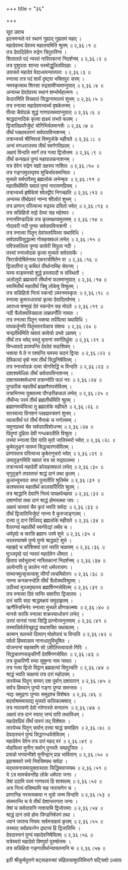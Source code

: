 +++
title = "३६"

+++

सूत उवाच  
इदनमन्यते परं स्थानं गुह्याद् गुह्यतमं महत् ।  
महादेवस्य देवस्य महालयमिति श्रुतम् ॥ २,३६।१ ॥  
तत्र देवादिदेवेन रुद्रेण त्रिपुरारिणा ।  
शिलातले पदं न्यस्तं नास्तिकानां निदर्शनम् ॥ २,३६।२ ॥  
तत्र पुशुपताः शान्ता भस्मोद्धूलितविग्रहाः ।  
उपासते महादेवं वेदाध्ययनतत्पराः ॥ २,३६।३ ॥  
स्नात्वा तत्र पदं शार्वं दृष्ट्वा भक्तिपुरः सरम् ।  
नमस्कृत्वाथ शिरसा रुद्रसामीप्यमाप्नुयात् ॥ २,३६।४ ॥  
अन्यच्च देवदेवस्य स्थानं शम्भोर्महात्मनः ।  
केदारमिति विख्यातं सिद्धानामालयं शुभम् ॥ २,३६।५ ॥  
तत्र स्नात्वा महादेवमभ्यर्च्य वृषकेतनम् ।  
पीत्वा चैवोदकं शुद्धं गाणपत्यमवाप्नुयात् ॥ २,३६।६ ॥  
श्राद्धदानादिकं कृत्वा ह्यक्ष्यं लभते फलम् ।  
द्विजातिप्रवरैर्जुष्टं योगिभिर्यतमानसैः ॥ २,३६।७ ॥  
तीर्थं प्लक्षावतरणं सर्वपापविनाशनम् ।  
तत्राभ्यर्च्य श्रीनिवासं विष्णुलोके महीयते ॥ २,३६।८ ॥  
अन्यं मगधराजस्य तीर्थं स्वर्गगतिप्रदम् ।  
अक्षयं विन्दति स्वर्गं तत्र गत्वा द्विजोत्तमः ॥ २,३६।९ ॥  
तीर्थं कनखलं पुण्यं महापातकनाशनम् ।  
यत्र देवेन रुद्रेण यज्ञो दक्षस्य नाशितः ॥ २,३६।१० ॥  
तत्र गङ्गामुपस्पृश्य शुचिर्भावसमन्वितः ।  
मुच्यते सर्वपापैस्तु ब्रह्मलोकं लभेन्मृतः ॥ २,३६।११ ॥  
महातीर्थमिति ख्यातं पुण्यं नारायणप्रियम् ।  
तत्राभ्यर्च्य हृषीकेशं श्वेतद्वीपं निगच्छति ॥ २,३६।१२ ॥  
अन्यच्च तीर्थप्रवरं नाम्ना श्रीपर्वतं शुभम् ।  
तत्र प्राणान् परित्यज्य रुद्रस्य दयितो भवेत् ॥ २,३६।१३ ॥  
तत्र सन्निहितो रुद्रो देव्या सह महेश्वरः ।  
स्नानपिण्डादिकं तत्र कृतमक्षय्यमुत्तमम् ॥ २,३६।१४ ॥  
गोदावरी नदी पुण्या सर्वपापविनाशनी ।  
तत्र स्नात्वा पितॄन् देवांस्तर्पयित्वा यथाविधि ।  
सर्वपापविसुद्धात्मा गोसहस्रफलं लभेत् ॥ २,३६।१५ ॥  
पवित्रसलिला पुण्या कावेरी विपुला नदी ।  
तस्यां स्नात्वोदकं कृत्वा मुच्यते सर्वपातकैः ।  
त्रिरात्रोपोषितेनाथ एकरात्रोषितेन वा ॥ २,३६।१६ ॥  
द्विजातीनां तु कथितं तीर्थानामिह सेवनम् ।  
यस्य वाङ्मनसो शुद्धे हस्तपादौ च संस्थितौ ।  
अलोलुपो ब्रह्मचारो तीर्थानां फलमाप्नुयात् ॥ २,३६।१७ ॥  
स्वामितीर्थं महातीर्थं त्रिषु लोकेषु विश्रुतम् ।  
तत्र सन्निहितो नित्यं स्कन्दो ऽमरनमस्कृतः ॥ २,३६।१८ ॥  
स्नात्वा कुमारधारायां कृत्वा देवादितर्पणम् ।  
आराध्य षण्मुखं देवं स्कन्देन सह मोदते ॥ २,३६।१९ ॥  
नदी त्रैलोक्यविख्याता ताम्रपर्णोति नामतः ।  
तत्र स्नात्वा पितॄन् भक्त्या तर्पयित्वा यथाविधि ।  
पापकर्तॄनपि पितॄस्तारयेन्नात्र संशयः ॥ २,३६।२० ॥  
चन्द्रतीर्थमिति ख्यातं कावेर्याः प्रभवे ऽक्षयम् ।  
तीर्थं तत्र भवेद् वस्तुं मृतानां स्वर्गतिर्ध्रुवा ॥ २,३६।२१ ॥  
विन्ध्यपादे प्रपश्यन्ति देवदेवं सदाशिवम् ।  
भक्त्या ये ते न पश्यन्ति यमस्य सदनं द्विजाः ॥ २,३६।२२ ॥  
देविकायां वृषो नाम तीर्थं सिद्धनिषेवितम् ।  
तत्र स्नात्वोदकं दत्वा योगसिद्धिं च विन्दति ॥ २,३६।२३ ॥  
दशाश्वमेधिकं तीर्थं सर्वपापविनाशनम् ।  
दशानामश्वमेधानां तत्राप्नोति फलं नरः ॥ २,३६।२४ ॥  
पुण्डरीकं महातीर्थं ब्राह्मणैरुपसेवितम् ।  
तत्राभिगम्य युक्तात्मा पौण्डरीकफलं लभेत् ॥ २,३६।२५ ॥  
तीर्थेभ्यः परमं तीर्थं ब्रह्मतीर्थमिति श्रुतम् ।  
ब्रह्माणमर्चयित्वा तु ब्रह्मलोके महीयते ॥ २,३६।२६ ॥  
सरस्वत्या विनशनं प्लक्षप्रस्त्रवणं शुभम् ।  
व्यासतीर्थं परं तीर्थं मैनाकं च नगोत्तमम् ।  
यमुनाप्रभवं चैव सर्वपापविशोधनम् ॥ २,३६।२७ ॥  
पितॄणां दुहिता देवी गन्धकालीति विश्रुता ।  
तस्यां स्नात्वा दिवं याति मृतो जातिस्मरो भवेत् ॥ २,३६।२८ ॥  
कुबेरतुङ्गं पापघ्नं सिद्धचारणसेवितम् ।  
प्राणांस्तत्र परित्यज्य कुबेरानुचरो भवेत् ॥ २,३६।२९ ॥  
उमातुङ्गमिति ख्यातं यत्र सा रुद्रवल्लभा ।  
तत्राभ्यर्च्य महादेवीं कोसहस्रफलं लभेत् ॥ २,३६।३० ॥  
भृगुतुङ्गे तपस्तप्तं श्राद्धं दानं तथा कृतम् ।  
कुलान्युभयतः सप्त पुनातीति श्रुतिर्मम ॥ २,३६।३१ ॥  
काश्यपस्य महातीर्थं कालसर्पिरिति श्रुतम् ।  
तत्र श्राद्धानि देयानि नित्यं पापक्षयेच्छया ॥ २,३६।३२ ॥  
दशार्णायां तथा दानं श्राद्धं होमस्तथा जपः ।  
अक्षयं चाव्ययं चैव कृतं भवति सर्वदा ॥ २,३६।३३ ॥  
तीर्थं द्विजातिभिर्जुष्टं नाम्ना वै कुरुजाङ्गलम् ।  
दत्त्वा तु दानं विधिवद् ब्रह्मलोके महीयते ॥ २,३६।३४ ॥  
वैतरण्यां महातीर्थे स्वर्णवेद्यां तथैव च ।  
धर्मपृष्ठे च सरसि ब्रह्मणः परमे शुभे ॥ २,३६।३५ ॥  
भरतस्याश्रमे पुण्ये पुण्ये श्राद्धवटे शुभे ।  
महाह्रदे च कौशिक्यां दत्तं भवति चाक्षयम् ॥ २,३६।३६ ॥  
मुञ्जपृष्ठे पदं न्यस्तं महादेवेन धीमता ।  
हिताय सर्वभूतानां नास्तिकानां निदर्शनम् ॥ २,३६।३७ ॥  
अल्पेनापि तु कालेन नरो धर्मपरायणः ।  
पाप्मानमुत्सृजत्याशु जीर्णां त्वचमिवोरगः ॥ २,३६।३८ ॥  
नाम्ना कनकनन्देति तीर्थं त्रैलोक्यविश्रुतम् ।  
उदीच्यां मुञ्जपृष्ठस्य ब्रह्मर्षिगणसेवितम् ॥ २,३६।३९ ॥  
तत्र स्नात्वा दिवं यान्ति सशरीरा द्विजातयः ।  
दत्तं चापि सदा श्राद्धमक्षयं समुदाहृतम् ।  
ऋणैस्त्रिभिर्नरः स्नात्वा मुच्यते क्षीणकल्मषः ॥ २,३६।४० ॥  
मानसे सरसि स्नात्वा शक्रस्यार्धासनं लभेत् ।  
उत्तरं मानसं गत्वा सिद्धिं प्राप्नोत्यनुत्तमाम् ॥ २,३६।४१ ॥  
तस्मान्निर्वर्तयेच्छ्राद्धं यथाशक्ति यथाबलम् ।  
कामान् सलभते दिव्यान् मोक्षोपायं च विन्दति ॥ २,३६।४२ ॥  
पर्वतो हिमवान्नाम नानाधातुविभूषितः ।  
योजनानां सहस्राणि सो ऽशीतिस्त्वायतो गिरिः ।  
सिद्धचारणसङ्कीर्णो देवर्षिगणसेवितः ॥ २,३६।४३ ॥  
तत्र पुष्करिणी रम्या सुषुम्ना नाम नामतः ।  
तत्र गत्वा द्विजो विद्वान् ब्रह्महत्यां विमुञ्चति ॥ २,३६।४४ ॥  
श्राद्धं भवति चाक्षय्यं तत्र दत्तं महोदयम् ।  
तारयेच्च पितॄन् सम्यग् दश पूर्वान् दशापरान् ॥ २,३६।४५ ॥  
सर्वत्र हिमवान् पुण्यो गङ्गा पुण्या समन्ततः ।  
नद्यः समुद्रगाः पुण्याः समुद्रश्च विशेषतः ॥ २,३६।४६ ॥  
बदर्याश्रममासाद्य मुच्यते कलिकल्मषात् ।  
तत्र नारायणो देवो नरेणास्ते सनातनः ॥ २,३६।४७ ॥  
अक्षयं तत्र दानं स्यात् जप्यं वापि तथाविधम् ।  
महादेवप्रियं तीर्थं पावनं तद् विशेषतः ।  
तारयेच्च पितॄन् सर्वान् दत्त्वा श्राद्धं समाहितः ॥ २,३६।४८ ॥  
देवदारुवनं पुण्यं सिद्धगन्धर्वसेवितम् ।  
महादेवेन देवेन तत्र दत्तं महद् वरं ॥ २,३६।४९ ॥  
मोहयित्वा मुनीन् सर्वान् पुनस्तैः सम्प्रपूजितः ।  
प्रसन्नो भगवानीशो मुनीन्द्रान् प्राह भावितान् ॥ २,३६।५० ॥  
इहाश्रमवरे रम्ये निवसिष्यथ सर्वदा ।  
मद्भावनासमायुक्तास्ततः सिद्धिमवाप्स्यथ ॥ २,३६।५१ ॥  
ये ऽत्र मामर्चयन्तीह लोके धर्मपरा जनाः ।  
तेषां ददामि परमं गाणपत्यं हि शाश्वतम् ॥ २,३६।५२ ॥  
अत्र नित्यं वसिष्यामि सह नारायणेन च ।  
प्राणानिह नरस्त्यक्त्वा न भूयो जन्म विन्दति ॥ २,३६।५३ ॥  
संस्मरन्ति च ये तीर्थं देशान्तरगता जनाः ।  
तेषां च सर्वपापानि नाशयामि द्विजोत्तमाः ॥ २,३६।५४ ॥  
श्राद्धं दानं तपो होमः पिण्डनिर्वपणं तथा ।  
ध्यानं जपश्च नियमः सर्वमत्राक्षयं कृतम् ॥ २,३६।५५ ॥  
तस्मात् सर्वप्रयत्नेन द्रष्टव्यं हि द्विजातिभिः ।  
देवदारुवनं पुण्यं महादेवनिषेवितम् ॥ २,३६।५६ ॥  
यत्रेस्वरो महादेवो विष्णुर्वा पुरुषोत्तमः ।  
तत्र सन्निहिता गङ्गातीर्थान्यायतनानि च ॥ २,३६।५७ ॥  
    
इती श्रीकूर्मपुराणे षट्साहस्त्र्यां संहितायामुपरिविभागे षट्त्रिशो ऽध्यायः
